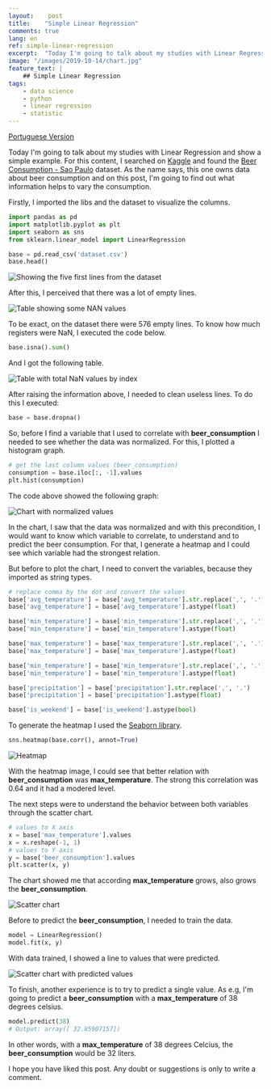 ```yaml
---
layout:    post
title:    "Simple Linear Regression"
comments: true
lang: en
ref: simple-linear-regression
excerpt:  "Today I'm going to talk about my studies with Linear Regression and show with a simple example."
image: "/images/2019-10-14/chart.jpg"
feature_text: |
    ## Simple Linear Regression
tags:
    - data science
    - python
    - linear regression
    - statistic
---
```


[Portuguese Version]({{site.url}}/2019/10/14/regressao-linear-simples)

Today I'm going to talk about my studies with Linear Regression and show a simple example. For this content, I searched on [Kaggle](https://www.kaggle.com) and found the [Beer Consumption - Sao Paulo](https://www.kaggle.com/dongeorge/beer-consumption-sao-paulo/) dataset. As the name says, this one owns data about beer consumption and on this post, I'm going to find out what information helps to vary the consumption.

Firstly, I imported the libs and the dataset to visualize the columns. 

``` python
import pandas as pd
import matplotlib.pyplot as plt 
import seaborn as sns
from sklearn.linear_model import LinearRegression

base = pd.read_csv('dataset.csv')
base.head()
```

![Showing the five first lines from the dataset]({{site.url}}/images/2019-10-14/head.png)

After this, I perceived that there was a lot of empty lines. 

![Table showing some NAN values]({{site.url}}/images/2019-10-14/nan.png)


To be exact, on the dataset there were 576 empty lines. To know how much registers were NaN, I executed the code below.

```python
base.isna().sum()
```

And I got the following table.

![Table with total NaN values by index]({{site.url}}/images/2019-10-14/total_nan_values.png)

After raising the information above, I needed to clean useless lines. To do this I executed:

```python
base = base.dropna()
```

So, before I find a variable that I used to correlate with **beer_consumption** I needed to see whether the data was normalized. For this, I plotted a histogram graph.

```python
# get the last column values (beer_consumption)
consumption = base.iloc[:, -1].values
plt.hist(consumption)
```

The code above showed the following graph:

![Chart with normalized values]({{site.url}}/images/2019-10-14/nd.png)

In the chart, I saw that the data was normalized and with this precondition, I would want to know which variable to correlate, to understand and to predict the beer consumption. For that, I generate a heatmap and I could see which variable had the strongest relation.

But before to plot the chart, I need to convert the variables, because they imported as string types.

```python
# replace comma by the dot and convert the values
base['avg_temperature'] = base['avg_temperature'].str.replace(',', '.')
base['avg_temperature'] = base['avg_temperature'].astype(float)

base['min_temperature'] = base['min_temperature'].str.replace(',', '.')
base['min_temperature'] = base['min_temperature'].astype(float)

base['max_temperature'] = base['max_temperature'].str.replace(',', '.')
base['max_temperature'] = base['max_temperature'].astype(float)

base['min_temperature'] = base['min_temperature'].str.replace(',', '.')
base['min_temperature'] = base['min_temperature'].astype(float)

base['precipitation'] = base['precipitation'].str.replace(',', '.')
base['precipitation'] = base['precipitation'].astype(float)

base['is_weekend'] = base['is_weekend'].astype(bool)
```

To generate the heatmap I used the [Seaborn library](https://seaborn.pydata.org/).

```python
sns.heatmap(base.corr(), annot=True)
```

![Heatmap]({{site.url}}/images/2019-10-14/heatmap.png)

With the heatmap image, I could see that better relation with **beer_consumption** was **max_temperature**. The strong this correlation was 0.64 and it had a modered level. 

The next steps were to understand the behavior between both variables through the scatter chart.

```python
# values to X axis
x = base['max_temperature'].values
x = x.reshape(-1, 1)
# values to Y axis 
y = base['beer_consumption'].values
plt.scatter(x, y)
```

The chart showed me that according **max_temperature** grows, also grows the **beer_consumption**.

![Scatter chart]({{site.url}}/images/2019-10-14/scatter_chart.png)

Before to predict the **beer_consumption**, I needed to train the data.

```python
model = LinearRegression()
model.fit(x, y)
```

With data trained, I showed a line to values that were predicted.

![Scatter chart with predicted values]({{site.url}}/images/2019-10-14/scatter_chart_values.png)

To finish, another experience is to try to predict a single value. As e.g, I'm going to predict a **beer_consumption** with a **max_temperature** of 38 degrees celsius.

```python
model.predict(38)
# Output: array([ 32.85907157])
```

In other words, with a **max_temperature** of 38 degrees Celcius, the **beer_consumption** would be 32 liters.

I hope you have liked this post. Any doubt or suggestions is only to write a comment.